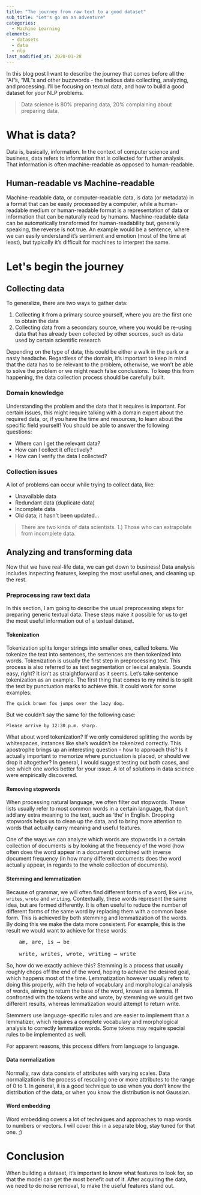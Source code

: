 ```yaml
---
title: "The journey from raw text to a good dataset"
sub_title: "Let's go on an adventure"
categories:
  - Machine Learning
elements:
  - datasets
  - data
  - nlp
last_modified_at: 2020-01-28
---
```


In this blog post I want to describe the journey that comes before all the “AI”s, “ML”s and other buzzwords - the tedious data collecting, analyzing, and processing. I’ll be focusing on textual data, and how to build a good dataset for your NLP problems.  

> Data science is 80% preparing data, 20% complaining about preparing data.


# What is data?

Data is, basically, information. In the context of computer science and business, data refers to information that is collected for further analysis. That information is often machine-readable as opposed to human-readable.

## Human-readable vs Machine-readable

Machine-readable data, or computer-readable data, is data (or metadata) in a format that can be easily processed by a computer, while a human-readable medium or human-readable format is a representation of data or information that can be naturally read by humans. Machine-readable data can be automatically transformed for human-readability but, generally speaking, the reverse is not true. An example would be a sentence, where we can easily understand it’s sentiment and emotion (most of the time at least), but typically it’s difficult for machines to interpret the same.

# Let's begin the journey

## Collecting data

To generalize, there are two ways to gather data:
  1. Collecting it from a primary source yourself, where you are the first one to obtain the data
  2. Collecting data from a secondary source, where you would be re-using data that has already been collected by other sources, such as data used by certain scientific research

Depending on the type of data, this could be either a walk in the park or a nasty headache. Regardless of the domain, it’s important to keep in mind that the data has to be relevant to the problem, otherwise, we won’t be able to solve the problem or we might reach false conclusions. To keep this from happening, the data collection process should be carefully built.

### Domain knowledge

Understanding the problem and the data that it requires is important. For certain issues, this might require talking with a domain expert about the required data, or, if you have the time and resources, to learn about the specific field yourself! You should be able to answer the following questions:

  * Where can I get the relevant data?
  * How can I collect it effectively?
  * How can I verify the data I collected?

### Collection issues

 A lot of problems can occur while trying to collect data, like:

  * Unavailable data
  * Redundant data (duplicate data)
  * Incomplete data
  * Old data; it hasn't been updated...

>  There are two kinds of data scientists. 1.) Those who can extrapolate from incomplete data.



## Analyzing and transforming data

Now that we have real-life data, we can get down to business! Data analysis includes inspecting features, keeping the most useful ones, and cleaning up the rest. 

### Preprocessing raw text data

In this section, I am going to describe the usual preprocessing steps for preparing generic textual data. These steps make it possible for us to get the most useful information out of a textual dataset. 

#### Tokenization

Tokenization splits longer strings into smaller ones, called tokens. We tokenize the text into sentences, the sentences are then tokenized into words. Tokenization is usually the first step in preprocessing text. This process is also referred to as text segmentation or lexical analysis. Sounds easy, right? It isn’t as straightforward as it seems. Let’s take sentence tokenization as an example. The first thing that comes to my mind is to split the text by punctuation marks to achieve this. It could work for some examples:

`The quick brown fox jumps over the lazy dog.`

But we couldn’t say the same for the following case:

`Please arrive by 12:30 p.m. sharp.`

What about word tokenization? If we only considered splitting the words by whitespaces, instances like     she’s wouldn’t be tokenized correctly. This apostrophe brings up an interesting question -  how to approach this? Is it actually important to memorize where punctuation is placed, or should we drop it altogether? In general, I would suggest testing out both cases, and see which one works better for your issue. A lot of solutions in data science were empirically discovered. 

#### Removing stopwords 

When processing natural language, we often filter out stopwords. These lists usually refer to most common words in a certain language, that don’t add any extra meaning to the text, such as ‘the’ in English. Dropping stopwords helps us to clean up the data, and to bring more attention to words that actually carry meaning and useful features. 

One of the ways we can analyze which words are stopwords in a certain collection of documents is by looking at the frequency of the word (how often does the word appear in a document) combined with inverse document frequency (in how many different documents does the word actually appear, in regards to the whole collection of documents). 

#### Stemming and lemmatization

Because of grammar, we will often find different forms of a word, like `write`, `writes`, `wrote` and `writing`. Contextually, these words represent the same idea, but are formed differently. It is often useful to reduce the number of different forms of the same word by replacing them with a common base form. This is achieved by both stemming and lemmatization of the words. By doing this we make the data more consistent.
For example, this is the result we would want to achieve for these words:

<pre>
    am, are, is → be

    write, writes, wrote, writing → write
</pre>

So, how do we exactly achieve this? Stemming is a process that usually roughly chops off the end of the word, hoping to achieve the desired goal, which happens most of the time. Lemmatization however usually refers to doing this properly, with the help of vocabulary and morphological analysis of words, aiming to return the base of the word, known as a lemma. If confronted with the tokens write and wrote, by stemming we would get two different results, whereas lemmatization would attempt to return write.

Stemmers use language-specific rules and are easier to implement than a lemmatizer, which requires a complete vocabulary and morphological analysis to correctly lemmatize words. Some tokens may require special rules to be implemented as well.
    
For apparent reasons, this process differs from language to language.


#### Data normalization

Normally, raw data consists of attributes with varying scales. Data normalization is the process of rescaling one or more attributes to the range of 0 to 1. In general, it is a good technique to use when you don’t know the distribution of the data, or when you know the distribution is not Gaussian.


#### Word embedding

Word embedding covers a lot of techniques and approaches to map words to numbers or vectors. I will cover this in a separate blog, stay tuned for that one. ;)

# Conclusion

When building a dataset, it’s important to know what features to look for, so that the model can get the most benefit out of it. After acquiring the data, we need to do noise removal, to make the useful features stand out.